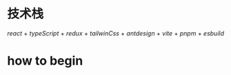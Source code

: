 # 技术栈

*react* + *typeScript* + *redux* + *tailwinCss* + *antdesign* + *vite* + *pnpm* + *esbuild* 

# how to begin
